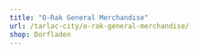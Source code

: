 ```yaml
---
title: "O-Rak General Merchandise"
url: /tarlac-city/o-rak-general-merchandise/
shop: Dorfladen
---
```

